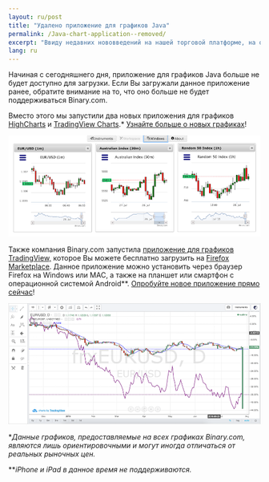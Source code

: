 ```yaml
---
layout: ru/post
title: "Удалено приложение для графиков Java"
permalink: /Java-chart-application--removed/
excerpt: "Ввиду недавних нововведений на нашей торговой платформе, на отдельных рынках стали доступны контракты со спредами."
lang: ru 
---
```



Начиная с сегодняшнего дня, приложение для графиков Java больше не будет доступно для загрузки. Если Вы загружали данное приложение ранее, обратите внимание на то, что оно больше не будет поддерживаться Binary.com.

Вместо этого мы запустили два новых приложения для графиков [HighCharts](https://highcharts.binary.com/?l=RU&utm_source=blog&utm_medium=social&utm_content=RU&utm_campaign=whatsnew) и [TradingView Charts](https://tradingview.binary.com/?l=RU&utm_source=blog&utm_medium=social&utm_content=RU&utm_campaign=whatsnew).*
[Узнайте больше о новых графиках](https://www.binary.com/charting/?l=RU&utm_source=blog&utm_medium=social&utm_content=RU&utm_campaign=whatsnew)!

![](/images/blog-image1-charts.png)

Также компания Binary.com запустила [приложение для графиков TradingView,](https://marketplace.firefox.com/app/binary-ltd-tradingview-charts?src=search) которое Вы можете бесплатно загрузить на [Firefox Marketplace](https://marketplace.firefox.com/app/binary-ltd-tradingview-charts?src=search). Данное приложение можно установить через браузер Firefox на Windows или MAC, а также на планшет или смартфон с операционной системой Android**. [Опробуйте новое приложение прямо сейчас](https://marketplace.firefox.com/app/binary-ltd-tradingview-charts/?src=search)!

![](/images/blog-image-charts2.png)

**Данные графиков, предоставляемые на всех графиках Binary.com, являются лишь ориентировочными и могут иногда отличаться от реальных рыночных цен.*

***iPhone и iPad в данное время не поддерживаются.*
